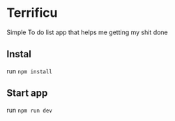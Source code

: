 # Terrificu
Simple To do list app that helps me getting my shit done

## Instal
run `npm install`

## Start app
run `npm run dev`
